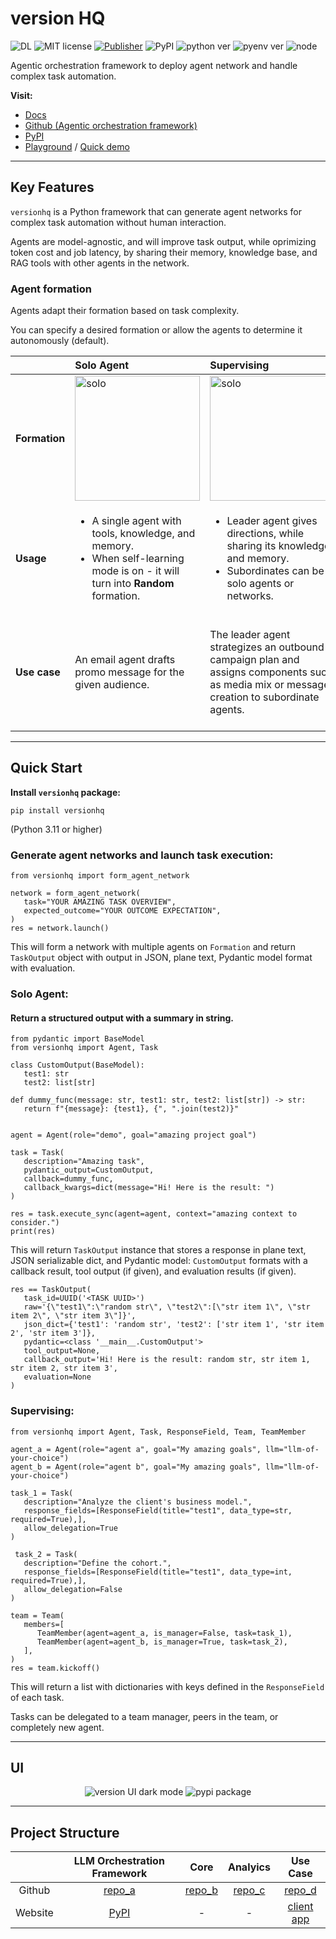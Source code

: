# version HQ

![DL](https://img.shields.io/badge/PackageDL-15K+-red)
![MIT license](https://img.shields.io/badge/License-MIT-green)
[![Publisher](https://github.com/versionHQ/multi-agent-system/actions/workflows/publish.yml/badge.svg)](https://github.com/versionHQ/multi-agent-system/actions/workflows/publish.yml)
![PyPI](https://img.shields.io/badge/PyPI-v1.1.12+-blue)
![python ver](https://img.shields.io/badge/Python-3.11+-purple)
![pyenv ver](https://img.shields.io/badge/pyenv-2.5.0-orange)
![node](https://img.shields.io/badge/node-22.0-darkblue)


Agentic orchestration framework to deploy agent network and handle complex task automation.

**Visit:**

- [Docs](https://docs.versi0n.io)
- [Github (Agentic orchestration framework)](https://github.com/versionHQ/multi-agent-system)
- [PyPI](https://pypi.org/project/versionhq/)
- [Playground](https://versi0n.io/) / [Quick demo](https://res.cloudinary.com/dfeirxlea/video/upload/v1737732977/pj_m_home/pnsyh5mfvmilwgt0eusa.mov)


<hr />

## Key Features

`versionhq` is a Python framework that can generate agent networks for complex task automation without human interaction.

Agents are model-agnostic, and will improve task output, while oprimizing token cost and job latency, by sharing their memory, knowledge base, and RAG tools with other agents in the network.


###  Agent formation

Agents adapt their formation based on task complexity.

You can specify a desired formation or allow the agents to determine it autonomously (default).

|  | **Solo Agent** | **Supervising** | **Network** | **Random** |
| :--- | :--- | :--- | :--- | :--- |
| **Formation** | <img src="https://res.cloudinary.com/dfeirxlea/image/upload/v1738818211/pj_m_agents/rbgxttfoeqqis1ettlfz.png" alt="solo" width="200"> | <img src="https://res.cloudinary.com/dfeirxlea/image/upload/v1738818211/pj_m_agents/zhungor3elxzer5dum10.png" alt="solo" width="200"> | <img src="https://res.cloudinary.com/dfeirxlea/image/upload/v1738818211/pj_m_agents/dnusl7iy7kiwkxwlpmg8.png" alt="solo" width="200"> | <img src="https://res.cloudinary.com/dfeirxlea/image/upload/v1738818211/pj_m_agents/sndpczatfzbrosxz9ama.png" alt="solo" width="200"> |
| **Usage** | <ul><li>A single agent with tools, knowledge, and memory.</li><li>When self-learning mode is on - it will turn into **Random** formation.</li></ul> | <ul><li>Leader agent gives directions, while sharing its knowledge and memory.</li><li>Subordinates can be solo agents or networks.</li></ul> | <ul><li>Share tasks, knowledge, and memory among network members.</li></ul> | <ul><li>A single agent handles tasks, asking help from other agents without sharing its memory or knowledge.</li></ul> |
| **Use case** | An email agent drafts promo message for the given audience. | The leader agent strategizes an outbound campaign plan and assigns components such as media mix or message creation to subordinate agents. | An email agent and social media agent share the product knowledge and deploy multi-channel outbound campaign. | 1. An email agent drafts promo message for the given audience, asking insights on tones from other email agents which oversee other clusters. 2. An agent calls the external agent to deploy the campaign. |


<hr />

## Quick Start

**Install `versionhq` package:**

   ```
   pip install versionhq
   ```

(Python 3.11 or higher)

### Generate agent networks and launch task execution:

   ```
   from versionhq import form_agent_network

   network = form_agent_network(
      task="YOUR AMAZING TASK OVERVIEW",
      expected_outcome="YOUR OUTCOME EXPECTATION",
   )
   res = network.launch()
   ```

   This will form a network with multiple agents on `Formation` and return `TaskOutput` object with output in JSON, plane text, Pydantic model format with evaluation.


### Solo Agent:

#### Return a structured output with a summary in string.

   ```
   from pydantic import BaseModel
   from versionhq import Agent, Task

   class CustomOutput(BaseModel):
      test1: str
      test2: list[str]

   def dummy_func(message: str, test1: str, test2: list[str]) -> str:
      return f"{message}: {test1}, {", ".join(test2)}"


   agent = Agent(role="demo", goal="amazing project goal")

   task = Task(
      description="Amazing task",
      pydantic_output=CustomOutput,
      callback=dummy_func,
      callback_kwargs=dict(message="Hi! Here is the result: ")
   )

   res = task.execute_sync(agent=agent, context="amazing context to consider.")
   print(res)
   ```

This will return `TaskOutput` instance that stores a response in plane text, JSON serializable dict, and Pydantic model: `CustomOutput` formats with a callback result, tool output (if given), and evaluation results (if given).

   ```
   res == TaskOutput(
      task_id=UUID('<TASK UUID>')
      raw='{\"test1\":\"random str\", \"test2\":[\"str item 1\", \"str item 2\", \"str item 3\"]}',
      json_dict={'test1': 'random str', 'test2': ['str item 1', 'str item 2', 'str item 3']},
      pydantic=<class '__main__.CustomOutput'>
      tool_output=None,
      callback_output='Hi! Here is the result: random str, str item 1, str item 2, str item 3',
      evaluation=None
   )
   ```

### Supervising:

   ```
   from versionhq import Agent, Task, ResponseField, Team, TeamMember

   agent_a = Agent(role="agent a", goal="My amazing goals", llm="llm-of-your-choice")
   agent_b = Agent(role="agent b", goal="My amazing goals", llm="llm-of-your-choice")

   task_1 = Task(
      description="Analyze the client's business model.",
      response_fields=[ResponseField(title="test1", data_type=str, required=True),],
      allow_delegation=True
   )

    task_2 = Task(
      description="Define the cohort.",
      response_fields=[ResponseField(title="test1", data_type=int, required=True),],
      allow_delegation=False
   )

   team = Team(
      members=[
         TeamMember(agent=agent_a, is_manager=False, task=task_1),
         TeamMember(agent=agent_b, is_manager=True, task=task_2),
      ],
   )
   res = team.kickoff()
   ```

This will return a list with dictionaries with keys defined in the `ResponseField` of each task.

Tasks can be delegated to a team manager, peers in the team, or completely new agent.



<hr />

## UI

<p align="center">
   <img
    src="https://res.cloudinary.com/dfeirxlea/image/upload/v1734942341/pj_m_home/yk9pm42xn0ibdrtpmb0d.png"
    alt="version UI dark mode"
   />
   <img
    src="https://res.cloudinary.com/dfeirxlea/image/upload/v1734943272/pj_m_home/dhubpqhj4qjyqwldkgwk.png"
    alt="pypi package"
   />
</p>

<hr />

## Project Structure

| | LLM Orchestration Framework | Core | Analyics | Use Case |
| :---: | :---: | :---: | :---: | :---: | 
| Github | [repo_a](https://github.com/versionHQ/multi-agent-system) | [repo_b](https://github.com/krik8235/core) | [repo_c](https://github.com/versionHQ/clutering-analysis) | [repo_d](https://github.com/krik8235/pj_m_dev) |
| Website | [PyPI](https://pypi.org/project/versionhq/) | - | - | [client app](https://versi0n.io) |

